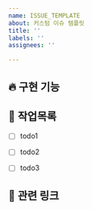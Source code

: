```yaml
---
name: ISSUE_TEMPLATE
about: 커스텀 이슈 템플릿
title: ''
labels: ''
assignees: ''

---
```


## 🔥 구현 기능
<!-- 구현할 기능에 대해 자세하게 적어주세요. -->

## 🚧 작업목록
- [ ] todo1
- [ ] todo2
- [ ] todo3


## 🔗 관련 링크
<!-- 기능과 관련해 참고할 링크가 있다면 적어주세요. 없다면 적지 않아도 됩니다. -->
